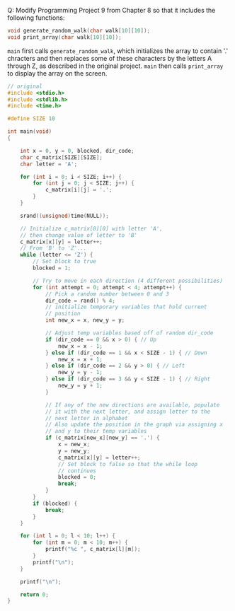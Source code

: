 Q: Modify Programming Project 9 from Chapter 8 so that it includes the following
functions:

```c
void generate_random_walk(char walk[10][10]);
void print_array(char walk[10][10]);
```

`main` first calls `generate_random_walk`, which initializes the array to
contain '.' chracters and then replaces some of these characters by the letters
A through Z, as described in the original project. `main` then calls
`print_array` to display the array on the screen.

```c
// original
#include <stdio.h>
#include <stdlib.h>
#include <time.h>

#define SIZE 10

int main(void)
{

	int x = 0, y = 0, blocked, dir_code;
	char c_matrix[SIZE][SIZE];
	char letter = 'A';

	for (int i = 0; i < SIZE; i++) {
		for (int j = 0; j < SIZE; j++) {
			c_matrix[i][j] = '.';
		}
	}

	srand((unsigned)time(NULL));

	// Initialize c_matrix[0][0] with letter 'A',
	// then change value of letter to 'B'
	c_matrix[x][y] = letter++;
	// From 'B' to 'Z'...
	while (letter <= 'Z') {
		// Set block to true
		blocked = 1;

		// Try to move in each direction (4 different possibilities)
		for (int attempt = 0; attempt < 4; attempt++) {
			// Pick a random number between 0 and 3
			dir_code = rand() % 4;
			// initialize temporary variables that hold current
			// position
			int new_x = x, new_y = y;

			// Adjust temp variables based off of random dir_code
			if (dir_code == 0 && x > 0) { // Up
				new_x = x - 1;
			} else if (dir_code == 1 && x < SIZE - 1) { // Down
				new_x = x + 1;
			} else if (dir_code == 2 && y > 0) { // Left
				new_y = y - 1;
			} else if (dir_code == 3 && y < SIZE - 1) { // Right
				new_y = y + 1;
			}

			// If any of the new directions are available, populate
			// it with the next letter, and assign letter to the
			// next letter in alphabet
			// Also update the position in the graph via assigning x
			// and y to their temp variables
			if (c_matrix[new_x][new_y] == '.') {
				x = new_x;
				y = new_y;
				c_matrix[x][y] = letter++;
				// Set block to false so that the while loop
				// continues
				blocked = 0;
				break;
			}
		}
		if (blocked) {
			break;
		}
	}

	for (int l = 0; l < 10; l++) {
		for (int m = 0; m < 10; m++) {
			printf("%c ", c_matrix[l][m]);
		}
		printf("\n");
	}

	printf("\n");

	return 0;
}
```
